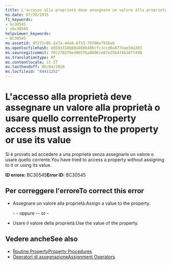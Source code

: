 ```yaml
---
title: L'accesso alla proprietà deve assegnare un valore alla proprietà o usare quello corrente
ms.date: 07/20/2015
f1_keywords:
- bc30545
- vbc30545
helpviewer_keywords:
- BC30545
ms.assetid: df271c05-1e7a-44e8-bf53-79f06ef916ab
ms.openlocfilehash: e8503318b60a808b48bcfc3ccd0a077eae3da301
ms.sourcegitcommit: f8c270376ed905f6a8896ce0fe25b4f4b38ff498
ms.translationtype: MT
ms.contentlocale: it-IT
ms.lasthandoff: 06/04/2020
ms.locfileid: "84411252"
---
```

# <a name="property-access-must-assign-to-the-property-or-use-its-value"></a><span data-ttu-id="03034-102">L'accesso alla proprietà deve assegnare un valore alla proprietà o usare quello corrente</span><span class="sxs-lookup"><span data-stu-id="03034-102">Property access must assign to the property or use its value</span></span>
<span data-ttu-id="03034-103">Si è provato ad accedere a una proprietà senza assegnarle un valore o usare quello corrente.</span><span class="sxs-lookup"><span data-stu-id="03034-103">You have tried to access a property without assigning to it or using its value.</span></span>
  
 <span data-ttu-id="03034-104">**ID errore:** BC30545</span><span class="sxs-lookup"><span data-stu-id="03034-104">**Error ID:** BC30545</span></span>  
  
## <a name="to-correct-this-error"></a><span data-ttu-id="03034-105">Per correggere l'errore</span><span class="sxs-lookup"><span data-stu-id="03034-105">To correct this error</span></span>  
  
- <span data-ttu-id="03034-106">Assegnare un valore alla proprietà.</span><span class="sxs-lookup"><span data-stu-id="03034-106">Assign a value to the property.</span></span>  
  
     <span data-ttu-id="03034-107">\- - oppure -</span><span class="sxs-lookup"><span data-stu-id="03034-107">\- or -</span></span>  
  
- <span data-ttu-id="03034-108">Usare il valore della proprietà.</span><span class="sxs-lookup"><span data-stu-id="03034-108">Use the value of the property.</span></span>  
  
## <a name="see-also"></a><span data-ttu-id="03034-109">Vedere anche</span><span class="sxs-lookup"><span data-stu-id="03034-109">See also</span></span>

- [<span data-ttu-id="03034-110">Routine Property</span><span class="sxs-lookup"><span data-stu-id="03034-110">Property Procedures</span></span>](../programming-guide/language-features/procedures/property-procedures.md)
- [<span data-ttu-id="03034-111">Operatori di assegnazione</span><span class="sxs-lookup"><span data-stu-id="03034-111">Assignment Operators</span></span>](../language-reference/operators/assignment-operators.md)
